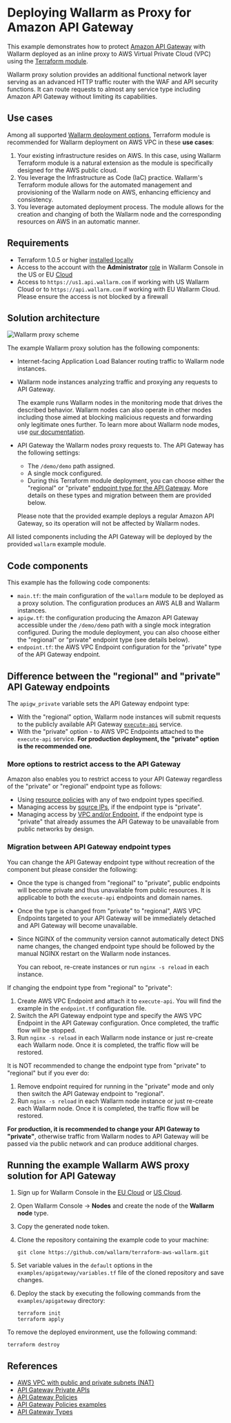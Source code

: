 [wallarm-proxy-for-aws-api-gateway-img]: ../../../../images/waf-installation/aws/terraform/wallarm-as-proxy-for-aws-api-gateway.png

# Deploying Wallarm as Proxy for Amazon API Gateway

This example demonstrates how to protect [Amazon API Gateway](https://aws.amazon.com/api-gateway/) with Wallarm deployed as an inline proxy to AWS Virtual Private Cloud (VPC) using the [Terraform module](https://registry.terraform.io/modules/wallarm/wallarm/aws/).

Wallarm proxy solution provides an additional functional network layer serving as an advanced HTTP traffic router with the WAF and API security functions. It can route requests to almost any service type including Amazon API Gateway without limiting its capabilities.

## Use cases

Among all supported [Wallarm deployment options](../../../supported-deployment-options.md), Terraform module is recommended for Wallarm deployment on AWS VPC in these **use cases**:

1. Your existing infrastructure resides on AWS. In this case, using Wallarm Terraform module is a natural extension as the module is specifically designed for the AWS public cloud.
1. You leverage the Infrastructure as Code (IaC) practice. Wallarm's Terraform module allows for the automated management and provisioning of the Wallarm node on AWS, enhancing efficiency and consistency.
1. You leverage automated deployment process. The module allows for the creation and changing of both the Wallarm node and the corresponding resources on AWS in an automatic manner.

## Requirements

* Terraform 1.0.5 or higher [installed locally](https://learn.hashicorp.com/tutorials/terraform/install-cli)
* Access to the account with the **Administrator** [role](../../../../user-guides/settings/users.md#user-roles) in Wallarm Console in the US or EU [Cloud](../../../../about-wallarm/overview.md#cloud)
* Access to `https://us1.api.wallarm.com` if working with US Wallarm Cloud or to `https://api.wallarm.com` if working with EU Wallarm Cloud. Please ensure the access is not blocked by a firewall

## Solution architecture

![Wallarm proxy scheme](https://github.com/wallarm/terraform-aws-wallarm/blob/main/images/wallarm-as-proxy-for-aws-api-gateway.png?raw=true)

The example Wallarm proxy solution has the following components:

* Internet-facing Application Load Balancer routing traffic to Wallarm node instances.
* Wallarm node instances analyzing traffic and proxying any requests to API Gateway.

    The example runs Wallarm nodes in the monitoring mode that drives the described behavior. Wallarm nodes can also operate in other modes including those aimed at blocking malicious requests and forwarding only legitimate ones further. To learn more about Wallarm node modes, use [our documentation](https://docs.wallarm.com/admin-en/configure-wallarm-mode/).
* API Gateway the Wallarm nodes proxy requests to. The API Gateway has the following settings:

    * The `/demo/demo` path assigned.
    * A single mock configured.
    * During this Terraform module deployment, you can choose either the "regional" or "private" [endpoint type for the API Gateway](https://docs.aws.amazon.com/apigateway/latest/developerguide/api-gateway-api-endpoint-types.html). More details on these types and migration between them are provided below.

    Please note that the provided example deploys a regular Amazon API Gateway, so its operation will not be affected by Wallarm nodes.

All listed components including the API Gateway will be deployed by the provided `wallarm` example module.

## Code components

This example has the following code components:

* `main.tf`: the main configuration of the `wallarm` module to be deployed as a proxy solution. The configuration produces an AWS ALB and Wallarm instances.
* `apigw.tf`: the configuration producing the Amazon API Gateway accessible under the `/demo/demo` path with a single mock integration configured. During the module deployment, you can also choose either the "regional" or "private" endpoint type (see details below).
* `endpoint.tf`: the AWS VPC Endpoint configuration for the "private" type of the API Gateway endpoint.

## Difference between the "regional" and "private" API Gateway endpoints

The `apigw_private` variable sets the API Gateway endpoint type:

* With the "regional" option, Wallarm node instances will submit requests to the publicly available API Gateway [`execute-api`](https://docs.aws.amazon.com/apigateway/latest/developerguide/how-to-call-api.html) service.
* With the "private" option - to AWS VPC Endpoints attached to the `execute-api` service. **For production deployment, the "private" option is the recommended one.**

### More options to restrict access to the API Gateway

Amazon also enables you to restrict access to your API Gateway regardless of the "private" or "regional" endpoint type as follows:

* Using [resource policies](https://docs.aws.amazon.com/apigateway/latest/developerguide/apigateway-resource-policies.html) with any of two endpoint types specified.
* Managing access by [source IPs](https://docs.aws.amazon.com/apigateway/latest/developerguide/apigateway-resource-policies-examples.html), if the endpoint type is "private".
* Managing access by [VPC and/or Endpoint](https://docs.aws.amazon.com/apigateway/latest/developerguide/apigateway-resource-policies-examples.html), if the endpoint type is "private" that already assumes the API Gateway to be unavailable from public networks by design.

### Migration between API Gateway endpoint types

You can change the API Gateway endpoint type without recreation of the component but please consider the following:

* Once the type is changed from "regional" to "private", public endpoints will become private and thus unavailable from public resources. It is applicable to both the `execute-api` endpoints and domain names.
* Once the type is changed from "private" to "regional", AWS VPC Endpoints targeted to your API Gateway will be immediately detached and API Gateway will become unavailable.
* Since NGINX of the community version cannot automatically detect DNS name changes, the changed endpoint type should be followed by the manual NGINX restart on the Wallarm node instances.

    You can reboot, re-create instances or run `nginx -s reload` in each instance. 

If changing the endpoint type from "regional" to "private":

1. Create AWS VPC Endpoint and attach it to `execute-api`. You will find the example in the `endpoint.tf` configuration file.
1. Switch the API Gateway endpoint type and specify the AWS VPC Endpoint in the API Gateway configuration. Once completed, the traffic flow will be stopped.
1. Run `nginx -s reload` in each Wallarm node instance or just re-create each Wallarm node. Once it is completed, the traffic flow will be restored.

It is NOT recommended to change the endpoint type from "private" to "regional" but if you ever do:

1. Remove endpoint required for running in the "private" mode and only then switch the API Gateway endpoint to "regional".
1. Run `nginx -s reload` in each Wallarm node instance or just re-create each Wallarm node. Once it is completed, the traffic flow will be restored.

**For production, it is recommended to change your API Gateway to "private"**, otherwise traffic from Wallarm nodes to API Gateway will be passed via the public network and can produce additional charges.

## Running the example Wallarm AWS proxy solution for API Gateway

1. Sign up for Wallarm Console in the [EU Cloud](https://my.wallarm.com/nodes) or [US Cloud](https://us1.my.wallarm.com/nodes).
1. Open Wallarm Console → **Nodes** and create the node of the **Wallarm node** type.
1. Copy the generated node token.
1. Clone the repository containing the example code to your machine:

    ```
    git clone https://github.com/wallarm/terraform-aws-wallarm.git
    ```
1. Set variable values in the `default` options in the `examples/apigateway/variables.tf` file of the cloned repository and save changes.
1. Deploy the stack by executing the following commands from the `examples/apigateway` directory:

    ```
    terraform init
    terraform apply
    ```

To remove the deployed environment, use the following command:

```
terraform destroy
```

## References

* [AWS VPC with public and private subnets (NAT)](https://docs.aws.amazon.com/vpc/latest/userguide/VPC_Scenario2.html)
* [API Gateway Private APIs](https://docs.aws.amazon.com/apigateway/latest/developerguide/apigateway-private-apis.html)
* [API Gateway Policies](https://docs.aws.amazon.com/apigateway/latest/developerguide/apigateway-resource-policies.html)
* [API Gateway Policies examples](https://docs.aws.amazon.com/apigateway/latest/developerguide/apigateway-resource-policies-examples.html)
* [API Gateway Types](https://docs.aws.amazon.com/apigateway/latest/developerguide/api-gateway-api-endpoint-types.html)
